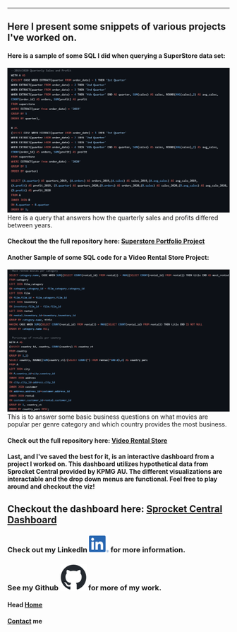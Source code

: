 ---
## Here I present some snippets of various projects I've worked on.

#### Here is a sample of some SQL I did when querying a SuperStore data set:
![SuperStore Sample](./assets/images/superstore_sample.png)
Here is a query that answers how the quarterly sales and profits differed between years.
#### Checkout the the full repository here: [Superstore Portfolio Project](https://github.com/jdjustus94/SuperstorePortfolioProject/blob/main/Superstore_Portfolio_Project.sql)

#### Another Sample of some SQL code for a Video Rental Store Project:
![Video Rental Sample](./assets/images/video_store_sample.png)
This is to answer some basic business questions on what movies are popular per genre category and which country provides the most business. 
#### Check out the full repository here: [Video Rental Store](https://github.com/jdjustus94/Video-Store/blob/main/video_rental_store.sql)

#### Last, and I've saved the best for it, is an interactive dashboard from a project I worked on. This dashboard utilizes hypothetical data from Sprocket Central provided by KPMG AU. The different visualizations are interactable and the drop down menus are functional. Feel free to play around and checkout the viz!

## Checkout the dashboard here: [Sprocket Central Dashboard](https://jdjustus94.github.io/Sprocket-Central-Customer-Spending-Breakdown/)

### Check out my LinkedIn [![LinkedIn](assets/images/LI-In-Bug.png)](https://www.linkedin.com/in/joshua-justus/) for more information.                               
### See my Github [![GitHub](assets/images/github-mark.png)](https://github.com/jdjustus94) for more of my work.

#### Head [Home](./README.md)
#### [Contact](./contact.md) me

